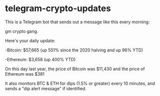 # telegram-crypto-updates
This is a Telegram bot that sends out a message like this every morning:

gm crypto gang.

Here's your daily update:
    
-Bitcoin: $57,665 (up 551% since the 2020 halving and up 96% YTD)
    
-Ethereum: $3,658 (up 400% YTD)
    
On this day last year, the price of Bitcoin was $11,430 and the price of Ethereum was $381


It also monitors BTC & ETH for dips (1.5% or greater) every 10 minutes, and sends a "dip alert message" if identified.
